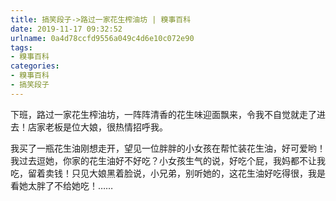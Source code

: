 ```yaml
---
title: 搞笑段子->路过一家花生榨油坊 | 糗事百科
date: 2019-11-17 09:32:52
urlname: 0a4d78ccfd9556a049c4d6e10c072e90
tags: 
- 糗事百科
categories:
- 糗事百科
- 搞笑段子
---
```

下班，路过一家花生榨油坊，一阵阵清香的花生味迎面飘来，令我不自觉就走了进去！店家老板是位大娘，很热情招呼我。

我买了一瓶花生油刚想走开，望见一位胖胖的小女孩在帮忙装花生油，好可爱哟！我过去逗她，你家的花生油好不好吃？小女孩生气的说，好吃个屁，我妈都不让我吃，留着卖钱！只见大娘黑着脸说，小兄弟，别听她的，这花生油好吃得很，我是看她太胖了不给她吃！……


